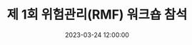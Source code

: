 ---
layout: post
title: 제 1회 위험관리(RMF) 워크숍 참석
date: 2023-03-24 12:00:00
description: 김동현 (인턴)
tags: 위험관리워크숍
categories: 학회참석
thumbnail: assets/img/news/230504_workshop_1.jpeg
---